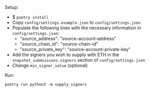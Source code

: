 Setup:

- $ `poetry install`
- Copy `config/settings.example.json` to `config/settings.json`
- Populate the following lines with the necessary information in `config/settings.json`:
    - "source_address": "source-account-address"
    - "source_chain_id": "source-chain-id"
    - "source_private_key": "source-account-private-key"
- Add the signers you wish to supply with ETH in the `snapshot_submissions.signers` section of `config/settings.json`
- Change `min_signer_value` (optional)

Run:

`poetry run python3 -m supply_signers`